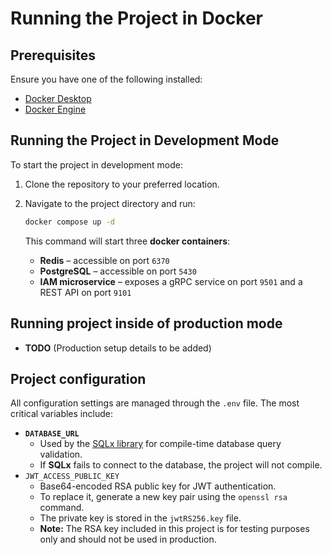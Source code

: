 # Running the Project in Docker

## Prerequisites

Ensure you have one of the following installed:

- [Docker Desktop](https://www.docker.com/products/docker-desktop/)
- [Docker Engine](https://docs.docker.com/engine/)



## Running the Project in Development Mode

To start the project in development mode:

1. Clone the repository to your preferred location.

2. Navigate to the project directory and run:

   ```sh
   docker compose up -d
   ```

   This command will start three **docker containers**:

   - **Redis** – accessible on port `6370`
   - **PostgreSQL** – accessible on port `5430`
   - **IAM microservice** – exposes a gRPC service on port `9501` and a REST API on port `9101`

## Running project inside of production mode

- **TODO** (Production setup details to be added)

  

## Project configuration

All configuration settings are managed through the `.env` file. The most critical variables include:

- **`DATABASE_URL`**
  - Used by the [SQLx library](https://github.com/launchbadge/sqlx) for compile-time database query validation.
  - If **SQLx** fails to connect to the database, the project will not compile.
- `JWT_ACCESS_PUBLIC_KEY`
  - Base64-encoded RSA public key for JWT authentication.
  - To replace it, generate a new key pair using the `openssl rsa` command.
  - The private key is stored in the `jwtRS256.key` file.
  - **Note:** The RSA key included in this project is for testing purposes only and should not be used in production.